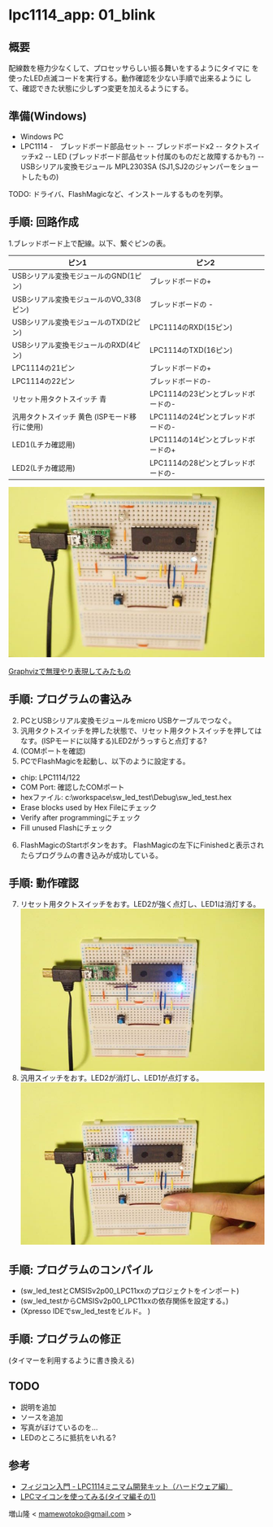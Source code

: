 lpc1114_app: 01_blink
=====================

概要
----
配線数を極力少なくして、プロセッサらしい振る舞いをするようにタイマに
を使ったLED点滅コードを実行する。動作確認を少ない手順で出来るように
して、確認できた状態に少しずつ変更を加えるようにする。

準備(Windows)
------------
- Windows PC
- LPC1114
-　ブレッドボード部品セット
-- ブレッドボードx2
-- タクトスイッチx2
-- LED (ブレッドボード部品セット付属のものだと故障するかも?)
-- USBシリアル変換モジュール MPL2303SA (SJ1,SJ2のジャンパーをショートしたもの)

TODO: ドライバ、FlashMagicなど、インストールするものを列挙。

手順: 回路作成
------------
1.ブレッドボード上で配線。以下、繋ぐピンの表。

|ピン1|ピン2|
|----|----|
|USBシリアル変換モジュールのGND(1ピン)|ブレッドボードの+|
|USBシリアル変換モジュールのVO_33(8ピン)|ブレッドボードの -|
|USBシリアル変換モジュールのTXD(2ピン)|LPC1114のRXD(15ピン)|
|USBシリアル変換モジュールのRXD(4ピン)|LPC1114のTXD(16ピン)|
|LPC1114の21ピン|ブレッドボードの+|
|LPC1114の22ピン|ブレッドボードの-|
|リセット用タクトスイッチ 青 |LPC1114の23ピンとブレッドボードの-|
|汎用タクトスイッチ 黄色 (ISPモード移行に使用)|LPC1114の24ピンとブレッドボードの-|
|LED1(Lチカ確認用)|LPC1114の14ピンとブレッドボードの+|
|LED2(Lチカ確認用)|LPC1114の28ピンとブレッドボードの-|
![回路](image/led1.jpg)

[Graphvizで無理やり表現してみたもの](image/dot_circuit.png)

手順: プログラムの書込み
--------------------
2. PCとUSBシリアル変換モジュールをmicro USBケーブルでつなぐ。
3. 汎用タクトスイッチを押した状態で、リセット用タクトスイッチを押してはなす。(ISPモードに以降する)LED2がうっすらと点灯する?
4. (COMポートを確認)
5. PCでFlashMagicを起動し、以下のように設定する。
- chip: LPC1114/122
- COM Port: 確認したCOMポート
- hexファイル: c:\workspace\sw_led_test\Debug\sw_led_test.hex 
- Erase blocks used by Hex Fileにチェック
- Verify after programmingにチェック
- Fill unused Flashにチェック
6. FlashMagicのStartボタンをおす。 FlashMagicの左下にFinishedと表示されたらプログラムの書き込みが成功している。

手順: 動作確認
------------
7. リセット用タクトスイッチをおす。LED2が強く点灯し、LED1は消灯する。
![初期状態](image/led2.jpg)
8. 汎用スイッチをおす。LED2が消灯し、LED1が点灯する。
![汎用スイッチをおす。](image/led3.jpg)

手順: プログラムのコンパイル
-----------------------
- (sw_led_testとCMSISv2p00_LPC11xxのプロジェクトをインポート)
- (sw_led_testからCMSISv2p00_LPC11xxの依存関係を設定する。)
- (Xpresso IDEでsw_led_testをビルド。 )

手順: プログラムの修正
------------------
(タイマーを利用するように書き換える)

TODO
----
- 説明を追加
- ソースを追加
- 写真がぼけているのを...
- LEDのところに抵抗をいれる?

参考
---
- [フィジコン入門 - LPC1114ミニマム開発キット（ハードウェア編）](http://fukuno.jig.jp/393)
- [LPCマイコンを使ってみる(タイマ編その1)](http://blog.livedoor.jp/juggleryou/archives/5880385.html)

増山隆 < mamewotoko@gmail.com >
